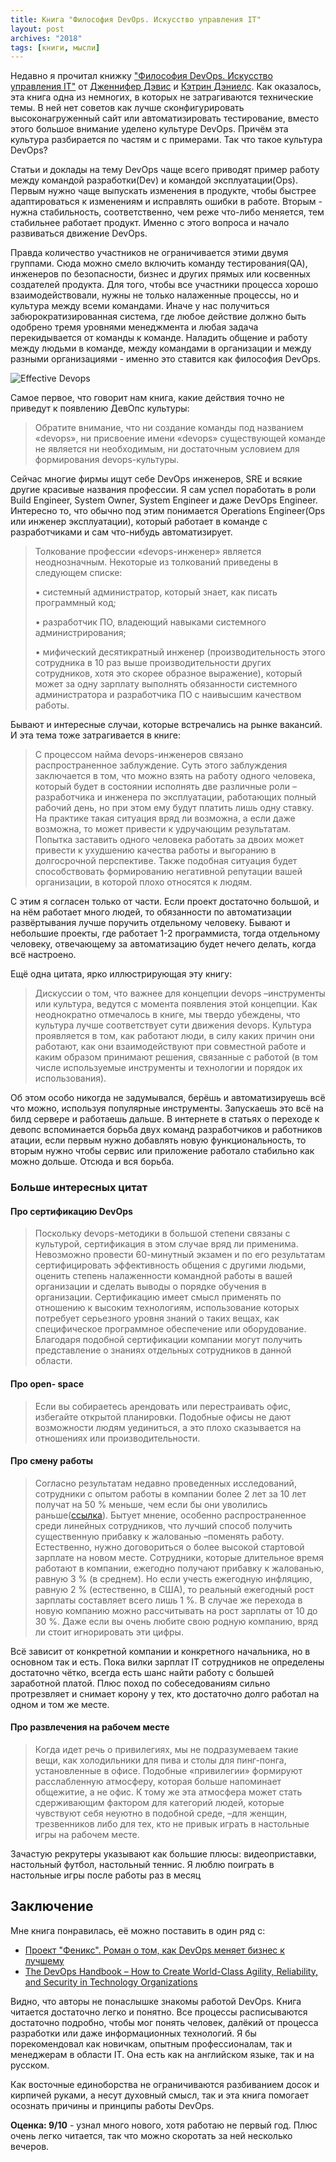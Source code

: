 ```yaml
---
title: Книга "Философия DevOps. Искусство управления IT"
layout: post
archives: "2018"
tags: [книги, мысли]
---
```


Недавно я прочитал книжку ["Философия DevOps. Искусство управления IT"](https://www.piter.com/product/filosofiya-devops-iskusstvo-upravleniya-it) от [Дженнифер Дэвис](https://www.oreilly.com/pub/au/6399) и [Кэтрин Дэниелс](https://www.oreilly.com/pub/au/6392). Как оказалось, эта книга одна из немногих, в которых не затрагиваются технические темы. В ней нет советов как лучше сконфигурировать высоконагруженный сайт или автоматизировать тестирование, вместо этого большое внимание уделено культуре DevOps. Причём эта культура разбирается по частям и с примерами. Так что такое культура DevOps? 
<!--more-->

Статьи и доклады на тему DevOps чаще всего приводят пример работу между командой разработки(Dev) и командой эксплуатации(Ops). Первым нужно чаще выпускать изменения в продукте, чтобы быстрее адаптироваться к изменениям и исправлять ошибки в работе. Вторым - нужна стабильность, соответственно, чем реже что-либо меняется, тем стабильнее работает продукт. Именно с этого вопроса и начало развиваться движение DevOps.

Правда количество участников не ограничивается этими двумя группами. Сюда можно смело включить команду тестирования(QA), инженеров по безопасности, бизнес и других прямых или косвенных создателей продукта. Для того, чтобы все участники процесса хорошо взаимодействовали, нужны не только налаженные процессы, но и культура между всеми командами. Иначе у нас получиться забюрократизированная система, где любое действие должно быть одобрено тремя уровнями менеджмента и любая задача перекидывается от команды к команде. Наладить общение и работу между людьми в команде, между командами в организации и между разными организациями - именно это ставится как философия DevOps.

![Effective Devops](cover.jpg)

Самое первое, что говорит нам книга, какие действия точно не приведут к появлению ДевОпс культуры:
> Обратите внимание, что ни создание команды под названием «devops», ни присвоение имени «devops» существующей команде не является ни необходимым, ни достаточным условием для формирования devops-культуры.

Сейчас многие фирмы ищут себе DevOps инженеров, SRE и всякие другие красивые названия профессии. Я сам успел поработать в роли Build Engineer, System Owner, System Engineer и даже DevOps Engineer. Интересно то, что обычно под этим понимается  Operations Engineer(Ops или инженер эксплуатации), который работает в команде с разработчиками и сам что-нибудь автоматизирует.

>Толкование профессии «devops-инженер» является неоднозначным. Некоторые из толкований приведены в следующем списке: 
>
> • системный администратор, который знает, как писать программный код;
>
> • разработчик ПО, владеющий навыками системного администрирования;
>
> • мифический десятикратный инженер (производительность этого сотрудника в 10 раз выше производительности других сотрудников, хотя это скорее образное выражение), который может за одну зарплату выполнять обязанности системного администратора и разработчика ПО с наивысшим качеством работы.

Бывают и интересные случаи, которые встречались на рынке вакансий. И эта тема тоже затрагивается в книге:

>С процессом найма devops-инженеров связано распространенное заблуждение. Суть этого заблуждения заключается в том, что можно взять на работу одного человека, который будет в состоянии исполнять две различные роли –разработчика и инженера по эксплуатации, работающих полный рабочий день, но при этом ему будут платить лишь одну ставку. На практике такая ситуация вряд ли возможна, а если даже возможна, то может привести к удручающим результатам. Попытка заставить одного человека работать за двоих может привести к ухудшению качества работы и выгоранию в долгосрочной перспективе. Также подобная ситуация будет способствовать формированию негативной репутации вашей организации, в которой плохо относятся к людям.

С этим я согласен только от части. Если проект достаточно большой, и на нём работает много людей, то обязанности по автоматизации развёртывания лучше поручить отдельному человеку. Бывают и небольшие проекты, где работает 1-2 программиста, тогда отдельному человеку, отвечающему за автоматизацию будет нечего делать, когда всё настроено.

Ещё одна цитата, ярко иллюстрирующая эту книгу:
>Дискуссии о том, что важнее для концепции devops –инструменты или культура, ведутся с момента появления этой концепции. Как неоднократно отмечалось в книге, мы твердо убеждены, что культура лучше соответствует сути движения devops. Культура проявляется в том, как работают люди, в силу каких причин они работают, как они взаимодействуют при совместной работе и каким образом принимают решения, связанные с работой (в том числе используемые инструменты и технологии и порядок их использования).

Об этом особо никогда не задумывался, берёшь и автоматизируешь всё что можно, используя популярные инструменты. Запускаешь это всё на билд сервере и работаешь дальше. В интернете в статьях о переходе к девопс вспоминается борьба двух команд разработчиков и работников атации, если первым нужно добавлять новую функциональность, то вторым нужно чтобы сервис или приложение работало стабильно как можно дольше. Отсюда и вся борьба.

### Больше интересных цитат

#### Про сертификацию DevOps

>Поскольку devops-методики в большой степени связаны с культурой, сертификация в этом случае вряд ли применима. Невозможно провести 60-минутный экзамен и по его результатам сертифицировать эффективность общения с другими людьми, оценить степень налаженности командной работы в вашей организации и сделать выводы о порядке обучения в организации. Сертификацию имеет смысл применять по отношению к высоким технологиям, использование которых потребует серьезного уровня знаний о таких вещах, как специфическое программное обеспечение или оборудование. Благодаря подобной сертификации компании могут получить представление о знаниях отдельных сотрудников в данной области.

#### Про open-  space
>Если вы собираетесь арендовать или перестраивать офис, избегайте открытой планировки. Подобные офисы не дают возможности людям уединиться, а это плохо сказывается на отношениях или производительности.

#### Про смену работы
>Согласно результатам недавно проведенных исследований, сотрудники с опытом работы в компании более 2 лет за 10 лет получат на 50 % меньше, чем если бы они уволились раньше([ссылка](https://www.forbes.com/video/5728140648001/#3d06b96d4ee1)). Бытует мнение, особенно распространенное среди линейных сотрудников, что лучший способ получить существенную прибавку к жалованью –поменять работу. Естественно, нужно договориться о более высокой стартовой зарплате на новом месте. Сотрудники, которые длительное время работают в компании, ежегодно получают прибавку к жалованью, равную 3 % (в среднем). Но если учесть ежегодную инфляцию, равную 2 % (естественно, в США), то реальный ежегодный рост зарплаты составляет всего лишь 1 %. В случае же перехода в новую компанию можно рассчитывать на рост зарплаты от 10 до 30 %. Даже если вы очень любите свою родную компанию, вряд ли стоит игнорировать эти цифры.

Всё зависит от конкретной компании и конкретного начальника, но в основном так и есть. Пока вилки зарплат IT сотрудников не определены достаточно чётко, всегда есть шанс найти работу с большей заработной платой. Плюс поход по собеседованиям сильно протрезвляет и снимает корону у тех, кто достаточно долго работал на одном и том же месте.

#### Про развлечения на рабочем месте
>Когда идет речь о привилегиях, мы не подразумеваем такие вещи, как холодильники для пива и столы для пинг-понга, установленные в офисе. Подобные «привилегии» формируют расслабленную атмосферу, которая больше напоминает общежитие, а не офис. К тому же эта атмосфера может стать сдерживающим фактором для категорий людей, которые чувствуют себя неуютно в подобной среде, –для женщин, трезвенников либо для тех, кто не привык играть в настольные игры на рабочем месте.

Зачастую рекрутеры указывают как большие плюсы: видеоприставки, настольный футбол, настольный теннис. Я люблю поиграть в настольные игры после работы раз в месяц

## Заключение


Мне книга понравилась, её можно поставить в один ряд с:
 - [Проект "Феникс". Роман о том, как DevOps меняет бизнес к лучшему](https://www.ozon.ru/context/detail/id/32211144/)
 - [The DevOps Handbook – How to Create World-Class Agility, Reliability, and Security in Technology Organizations](https://play.google.com/store/books/details?id=ui8hDgAAQBAJ&rdid=book-ui8hDgAAQBAJ&rdot=1&source=gbs_vpt_read&pcampaignid=books_booksearch_viewport)

Видно, что авторы не понаслышке знакомы работой DevOps. 
Книга читается достаточно легко и понятно. Все процессы расписываются достаточно подробно, чтобы мог понять человек, далёкий от процесса разработки или даже информационных технологий. Я бы порекомендовал как новичкам, опытным профессионалам, так и менеджерам в области IT. Она есть как на английском языке, так и на русском.

Как восточные единоборства не ограничиваются разбиванием досок и кирпичей руками, а несут духовный смысл, так и эта книга помогает осознать причины и принципы работы DevOps.


**Оценка: 9/10** - узнал много нового, хотя работаю не первый год. Плюс очень легко читается, так что можно скоротать за ней несколько вечеров.
